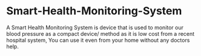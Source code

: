 # Smart-Health-Monitoring-System
A Smart Health Monitoring System is device that is used to monitor our blood pressure as a compact device/ method as it is low cost from a recent hospital system, You can use it even from your home without any doctors help.
